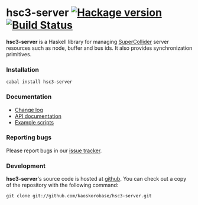 # hsc3-server [![Hackage version](https://img.shields.io/hackage/v/hsc3-server.svg?style=flat)](http://hackage.haskell.org/package/hsc3-server) [![Build Status](https://img.shields.io/travis/kaoskorobase/hsc3-server.svg?style=flat&branch=develop)](https://travis-ci.org/kaoskorobase/hsc3-server)

**hsc3-server** is a Haskell library for managing [SuperCollider](http://supercollider.sourceforge.net) server resources such as node, buffer and bus ids. It also provides synchronization primitives.

### Installation

    cabal install hsc3-server

### Documentation

* [Change log](https://github.com/kaoskorobase/hsc3-server/blob/master/ChangeLog.md)
* [API documentation](http://hackage.haskell.org/package/hsc3-server)
* [Example scripts](https://github.com/kaoskorobase/hsc3-server/tree/master/examples)

### Reporting bugs

Please report bugs in our [issue tracker](https://github.com/kaoskorobase/hsc3-server/issues).

### Development

**hsc3-server**'s source code is hosted at [github](https://github.com/kaoskorobase/hsc3-server). You can check out a copy of the repository with the following command:

    git clone git://github.com/kaoskorobase/hsc3-server.git

